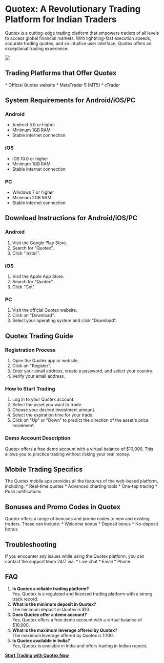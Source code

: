 # Quotex: A Revolutionary Trading Platform for Indian Traders

Quotex is a cutting-edge trading platform that empowers traders of all
levels to access global financial markets. With lightning-fast execution
speeds, accurate trading quotes, and an intuitive user interface, Quotex
offers an exceptional trading experience.

[![](https://static.quotex.io/files/1_en/300_250.jpg)](https://traff.sbs/brokerqxsignupf)

## Trading Platforms that Offer Quotex

\* Official Quotex website \* MetaTrader 5 (MT5) \* cTrader

## System Requirements for Android/iOS/PC

### Android

-   Android 5.0 or higher
-   Minimum 1GB RAM
-   Stable internet connection

### iOS

-   iOS 10.0 or higher
-   Minimum 1GB RAM
-   Stable internet connection

### PC

-   Windows 7 or higher
-   Minimum 2GB RAM
-   Stable internet connection

## Download Instructions for Android/iOS/PC

### Android

1.  Visit the Google Play Store.
2.  Search for "Quotex".
3.  Click "Install".

### iOS

1.  Visit the Apple App Store.
2.  Search for "Quotex".
3.  Click "Get".

### PC

1.  Visit the official Quotex website.
2.  Click on "Download".
3.  Select your operating system and click "Download".

## Quotex Trading Guide

### Registration Process

1.  Open the Quotex app or website.
2.  Click on "Register".
3.  Enter your email address, create a password, and select your
    country.
4.  Verify your email address.

### How to Start Trading

1.  Log in to your Quotex account.
2.  Select the asset you want to trade.
3.  Choose your desired investment amount.
4.  Select the expiration time for your trade.
5.  Click on "Up" or "Down" to predict the direction of the
    asset\'s price movement.

### Demo Account Description

Quotex offers a free demo account with a virtual balance of \$10,000.
This allows you to practice trading without risking your real money.

## Mobile Trading Specifics

The Quotex mobile app provides all the features of the web-based
platform, including: \* Real-time quotes \* Advanced charting tools \*
One-tap trading \* Push notifications

## Bonuses and Promo Codes in Quotex

Quotex offers a range of bonuses and promo codes to new and existing
traders. These can include: \* Welcome bonus \* Deposit bonus \*
No-deposit bonus

## Troubleshooting

If you encounter any issues while using the Quotex platform, you can
contact the support team 24/7 via: \* Live chat \* Email \* Phone

## FAQ

1.  **Is Quotex a reliable trading platform?**\
    Yes, Quotex is a regulated and licensed trading platform with a
    strong track record.
2.  **What is the minimum deposit in Quotex?**\
    The minimum deposit in Quotex is \$10.
3.  **Does Quotex offer a demo account?**\
    Yes, Quotex offers a free demo account with a virtual balance of
    \$10,000.
4.  **What is the maximum leverage offered by Quotex?**\
    The maximum leverage offered by Quotex is 1:100.
5.  **Is Quotex available in India?**\
    Yes, Quotex is available in India and offers trading in Indian
    rupees.

**[Start Trading with Quotex
Now](\%22https://traff.sbs/quotexonelink\%22)**

